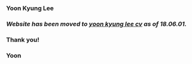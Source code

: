 ### Yoon Kyung Lee

### _Website has been moved to [yoon kyung lee cv](http://yoonlee78.github.io) as of 18.06.01._

### Thank you!

### Yoon
